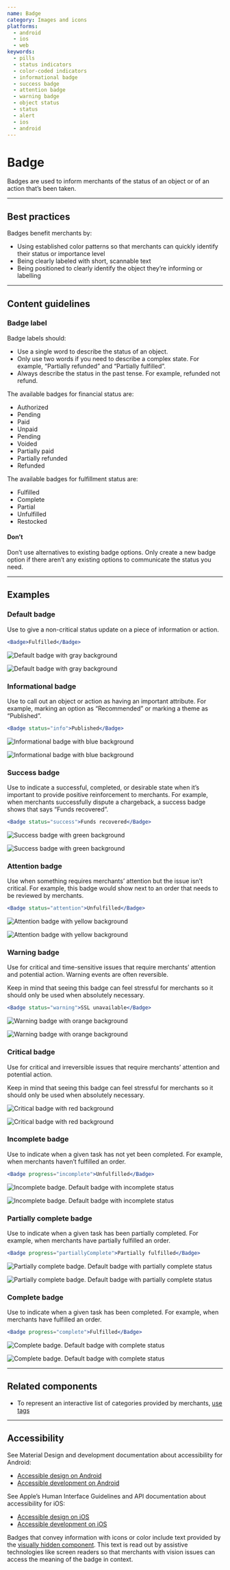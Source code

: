 ```yaml
---
name: Badge
category: Images and icons
platforms:
  - android
  - ios
  - web
keywords:
  - pills
  - status indicators
  - color-coded indicators
  - informational badge
  - success badge
  - attention badge
  - warning badge
  - object status
  - status
  - alert
  - ios
  - android
---
```


# Badge

Badges are used to inform merchants of the status of an object or of an action that’s been taken.

---

## Best practices

Badges benefit merchants by:

- Using established color patterns so that merchants can quickly identify their status or importance level
- Being clearly labeled with short, scannable text
- Being positioned to clearly identify the object they’re informing or labelling

---

## Content guidelines

### Badge label

Badge labels should:

- Use a single word to describe the status of an object.
- Only use two words if you need to describe a complex state. For example, “Partially refunded” and “Partially fulfilled”.
- Always describe the status in the past tense. For example, refunded not refund.

The available badges for financial status are:

- Authorized
- Pending
- Paid
- Unpaid
- Pending
- Voided
- Partially paid
- Partially refunded
- Refunded

The available badges for fulfillment status are:

- Fulfilled
- Complete
- Partial
- Unfulfilled
- Restocked

<!-- usagelist -->

#### Don’t

Don’t use alternatives to existing badge options. Only create a new badge option if there aren’t any existing options to communicate the status you need.

<!-- end -->

---

## Examples

### Default badge

Use to give a non-critical status update on a piece of information or action.

```jsx
<Badge>Fulfilled</Badge>
```

<!-- content-for: android -->

![Default badge with gray background](https://polaris.shopify.com/public_images/components/Badge/android/default@2x.png)

<!-- /content-for -->

<!-- content-for: ios -->

![Default badge with gray background](https://polaris.shopify.com/public_images/components/Badge/ios/default@2x.png)

<!-- /content-for -->

### Informational badge

Use to call out an object or action as having an important attribute. For example, marking an option as “Recommended” or marking a theme as “Published”.

```jsx
<Badge status="info">Published</Badge>
```

<!-- content-for: android -->

![Informational badge with blue background](https://polaris.shopify.com/public_images/components/Badge/android/informational@2x.png)

<!-- /content-for -->

<!-- content-for: ios -->

![Informational badge with blue background](https://polaris.shopify.com/public_images/components/Badge/ios/informational@2x.png)

<!-- /content-for -->

### Success badge

Use to indicate a successful, completed, or desirable state when it’s important to provide positive reinforcement to merchants. For example, when merchants successfully dispute a chargeback, a success badge shows that says “Funds recovered”.

```jsx
<Badge status="success">Funds recovered</Badge>
```

<!-- content-for: android -->

![Success badge with green background](https://polaris.shopify.com/public_images/components/Badge/android/success@2x.png)

<!-- /content-for -->

<!-- content-for: ios -->

![Success badge with green background](https://polaris.shopify.com/public_images/components/Badge/ios/success@2x.png)

<!-- /content-for -->

### Attention badge

Use when something requires merchants’ attention but the issue isn’t critical. For example, this badge would show next to an order that needs to be reviewed by merchants.

```jsx
<Badge status="attention">Unfulfilled</Badge>
```

<!-- content-for: android -->

![Attention badge with yellow background](https://polaris.shopify.com/public_images/components/Badge/android/attention@2x.png)

<!-- /content-for -->

<!-- content-for: ios -->

![Attention badge with yellow background](https://polaris.shopify.com/public_images/components/Badge/ios/attention@2x.png)

<!-- /content-for -->

### Warning badge

Use for critical and time-sensitive issues that require merchants’ attention and potential action. Warning events are often reversible.

Keep in mind that seeing this badge can feel stressful for merchants so it should only be used when absolutely necessary.

```jsx
<Badge status="warning">SSL unavailable</Badge>
```

<!-- content-for: android -->

![Warning badge with orange background](https://polaris.shopify.com/public_images/components/Badge/android/warning@2x.png)

<!-- /content-for -->

<!-- content-for: ios -->

![Warning badge with orange background](https://polaris.shopify.com/public_images/components/Badge/ios/warning@2x.png)

<!-- /content-for -->

### Critical badge

<!-- example-for: android, ios -->

Use for critical and irreversible issues that require merchants’ attention and potential action.

Keep in mind that seeing this badge can feel stressful for merchants so it should only be used when absolutely necessary.

<!-- content-for: android -->

![Critical badge with red background](https://polaris.shopify.com/public_images/components/Badge/android/critical@2x.png)

<!-- /content-for -->

<!-- content-for: ios -->

![Critical badge with red background](https://polaris.shopify.com/public_images/components/Badge/ios/critical@2x.png)

<!-- /content-for -->

### Incomplete badge

Use to indicate when a given task has not yet been completed. For example, when merchants haven’t fulfilled an order.

```jsx
<Badge progress="incomplete">Unfulfilled</Badge>
```

<!-- content-for: android -->

![Incomplete badge. Default badge with incomplete status](https://polaris.shopify.com/public_images/components/Badge/android/incomplete@2x.png)

<!-- /content-for -->

<!-- content-for: ios -->

![Incomplete badge. Default badge with incomplete status](https://polaris.shopify.com/public_images/components/Badge/ios/incomplete@2x.png)

<!-- /content-for -->

### Partially complete badge

Use to indicate when a given task has been partially completed. For example, when merchants have partially fulfilled an order.

```jsx
<Badge progress="partiallyComplete">Partially fulfilled</Badge>
```

<!-- content-for: android -->

![Partially complete badge. Default badge with partially complete status](https://polaris.shopify.com/public_images/components/Badge/android/partially-complete@2x.png)

<!-- /content-for -->

<!-- content-for: ios -->

![Partially complete badge. Default badge with partially complete status](https://polaris.shopify.com/public_images/components/Badge/ios/partially-complete@2x.png)

<!-- /content-for -->

### Complete badge

Use to indicate when a given task has been completed. For example, when merchants have fulfilled an order.

```jsx
<Badge progress="complete">Fulfilled</Badge>
```

<!-- content-for: android -->

![Complete badge. Default badge with complete status](https://polaris.shopify.com/public_images/components/Badge/android/complete@2x.png)

<!-- /content-for -->

<!-- content-for: ios -->

![Complete badge. Default badge with complete status](https://polaris.shopify.com/public_images/components/Badge/ios/complete@2x.png)

<!-- /content-for -->

---

## Related components

- To represent an interactive list of categories provided by merchants, [use tags](https://polaris.shopify.com/components/forms/tag)

---

## Accessibility

<!-- content-for: android -->

See Material Design and development documentation about accessibility for Android:

- [Accessible design on Android](https://material.io/design/usability/accessibility.html)
- [Accessible development on Android](https://developer.android.com/guide/topics/ui/accessibility/)

<!-- /content-for -->

<!-- content-for: ios -->

See Apple’s Human Interface Guidelines and API documentation about accessibility for iOS:

- [Accessible design on iOS](https://developer.apple.com/design/human-interface-guidelines/ios/app-architecture/accessibility/)
- [Accessible development on iOS](https://developer.apple.com/accessibility/ios/)

<!-- /content-for -->

<!-- content-for: web -->

Badges that convey information with icons or color include text provided by the [visually hidden component](https://polaris.shopify.com/components/titles-and-text/visually-hidden#navigation). This text is read out by assistive technologies like screen readers so that merchants with vision issues can access the meaning of the badge in context.

<!-- /content-for -->
